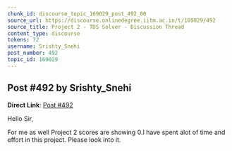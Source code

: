 ```yaml
---
chunk_id: discourse_topic_169029_post_492_00
source_url: https://discourse.onlinedegree.iitm.ac.in/t/169029/492
source_title: Project 2 - TDS Solver - Discussion Thread
content_type: discourse
tokens: 72
username: Srishty_Snehi
post_number: 492
topic_id: 169029
---
```


## Post #492 by Srishty_Snehi

**Direct Link**: [Post #492](https://discourse.onlinedegree.iitm.ac.in/t/169029/492)

Hello Sir,

For me as well Project 2 scores are showing 0.I have spent alot of time and effort in this project. Please look into it.
